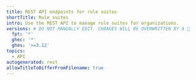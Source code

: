 ```yaml
---
title: REST API endpoints for rule suites
shortTitle: Rule suites
intro: Use the REST API to manage rule suites for organizations.
versions: # DO NOT MANUALLY EDIT. CHANGES WILL BE OVERWRITTEN BY A 🤖
  fpt: '*'
  ghec: '*'
  ghes: '>=3.12'
topics:
  - API
autogenerated: rest
allowTitleToDifferFromFilename: true
---
```


<!-- Content after this section is automatically generated -->
